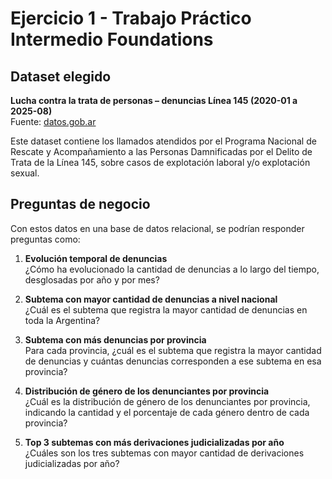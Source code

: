 # Ejercicio 1 - Trabajo Práctico Intermedio Foundations

## Dataset elegido
**Lucha contra la trata de personas – denuncias Línea 145 (2020-01 a 2025-08)**  
Fuente: [datos.gob.ar](https://datos.gob.ar/dataset/justicia-lucha-contra-trata-personas---llamados-linea-145---denuncias/archivo/justicia_c78aeb4e-666f-401e-8724-c4b32d9a9d3a)

Este dataset contiene los llamados atendidos por el Programa Nacional de Rescate y Acompañamiento a las Personas Damnificadas por el Delito de Trata de la Línea 145, sobre casos de explotación laboral y/o explotación sexual.

## Preguntas de negocio
Con estos datos en una base de datos relacional, se podrían responder preguntas como:

1. **Evolución temporal de denuncias**  
   ¿Cómo ha evolucionado la cantidad de denuncias a lo largo del tiempo, desglosadas por año y por mes?


2. **Subtema con mayor cantidad de denuncias a nivel nacional**  
   ¿Cuál es el subtema que registra la mayor cantidad de denuncias en toda la Argentina?  


3. **Subtema con más denuncias por provincia**  
   Para cada provincia, ¿cuál es el subtema que registra la mayor cantidad de denuncias y cuántas denuncias corresponden a ese subtema en esa provincia?
  

4. **Distribución de género de los denunciantes por provincia**  
   ¿Cuál es la distribución de género de los denunciantes por provincia, indicando la cantidad y el porcentaje de cada género dentro de cada provincia?


5. **Top 3 subtemas con más derivaciones judicializadas por año**  
   ¿Cuáles son los tres subtemas con mayor cantidad de derivaciones judicializadas por año?